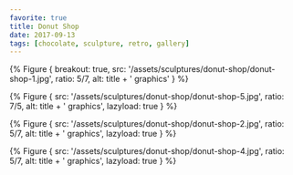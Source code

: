 ```yaml
---
favorite: true
title: Donut Shop
date: 2017-09-13
tags: [chocolate, sculpture, retro, gallery]
---
```


{% Figure {
    breakout: true,
    src: '/assets/sculptures/donut-shop/donut-shop-1.jpg',
    ratio: 5/7,
    alt: title + ' graphics'
} %}

{% Figure {
    src: '/assets/sculptures/donut-shop/donut-shop-5.jpg',
    ratio: 7/5,
    alt: title + ' graphics',
    lazyload: true
} %}

{% Figure {
    src: '/assets/sculptures/donut-shop/donut-shop-2.jpg',
    ratio: 5/7,
    alt: title + ' graphics',
    lazyload: true
} %}

{% Figure {
    src: '/assets/sculptures/donut-shop/donut-shop-4.jpg',
    ratio: 5/7,
    alt: title + ' graphics',
    lazyload: true
} %}